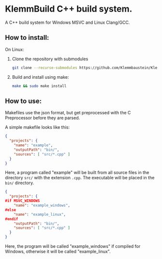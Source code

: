 # KlemmBuild C++ build system.

A C++ build system for Windows MSVC and Linux Clang/GCC.

## How to install:

On Linux:
1.	Clone the repository with submodules
    ```bash
    git clone --recurse-submodules https://github.com/Klemmbaustein/KlemmBuild.git
    ```
2.	Build and install using make:
    ```bash
    make && sudo make install
    ```

## How to use:

Makefiles use the json format, but get preprocessed with the C Preprocessor before they are parsed.

A simple makefile looks like this:

```json
{
  "projects": {
    "name": "example",
    "outputPath": "bin/",
    "sources": [ "src/*.cpp" ]
  }
}
```

Here, a program called "example" will be built from all source files in the directory `src/` with the extension `.cpp`.
The executable will be placed in the `bin/` directory.

```json
{
  "projects": {
#if MSVC_WINDOWS
    "name": "example_windows",
#else
    "name": "example_linux",
#endif
    "outputPath": "bin/",
    "sources": [ "src/*.cpp" ]
  }
}
```

Here, the program will be called "example_windows" if compiled for Windows, otherwise it will be called "example_linux".
